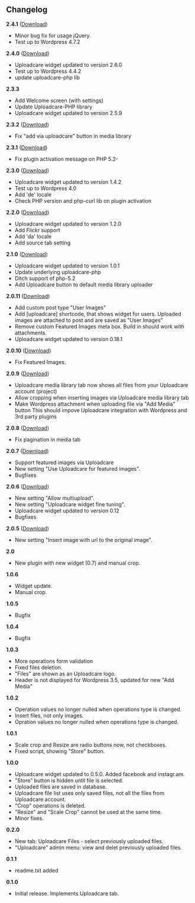 ## Changelog
**2.4.1** ([Download](http://downloads.wordpress.org/plugin/uploadcare.2.4.1.zip))
* Minor bug fix for usage jQuery.
* Test up to Wordpress 4.7.2

**2.4.0** ([Download](http://downloads.wordpress.org/plugin/uploadcare.2.4.0.zip))
* Uploadcare widget updated to version 2.6.0
* Test up to Wordpress 4.4.2
* update uploadcare-php lib

**2.3.3**
* Add Welcome screen (with settings)
* Update Uploadcare-PHP library
* Uploadcare widget updated to version 2.5.9

**2.3.2** ([Download](http://downloads.wordpress.org/plugin/uploadcare.2.3.2.zip))
* Fix "add via uploadcare" button in media library

**2.3.1** ([Download](http://downloads.wordpress.org/plugin/uploadcare.2.3.1.zip))
* Fix plugin activation message on PHP 5.2-

**2.3.0** ([Download](http://downloads.wordpress.org/plugin/uploadcare.2.3.0.zip))
* Uploadcare widget updated to version 1.4.2
* Test up to Wordpress 4.0
* Add 'de' locale
* Check PHP version and php-curl lib on plugin activation

**2.2.0** ([Download](http://downloads.wordpress.org/plugin/uploadcare.2.2.0.zip))
* Uploadcare widget updated to version 1.2.0
* Add Flickr support
* Add 'da' locale
* Add source tab setting

**2.1.0** ([Download](http://downloads.wordpress.org/plugin/uploadcare.2.1.0.zip))
* Uploadcare widget updated to version 1.0.1
* Update underlying uploadcare-php
* Ditch support of php-5.2
* Add Uploadcare button to default media library uploader

**2.0.11** ([Download](http://downloads.wordpress.org/plugin/uploadcare.2.0.11.zip))
* Add custom post type "User Images"
* Add [uploadcare] shortcode, that shows widget for users. Uploaded images are attached to post
  and are saved as "User Images"
* Remove custom Featured Images meta box. Build in should work with attachments.
* Uploadcare widget updated to version 0.18.1

**2.0.10** ([Download](http://downloads.wordpress.org/plugin/uploadcare.2.0.10.zip))
* Fix Featured Images.

**2.0.9** ([Download](http://downloads.wordpress.org/plugin/uploadcare.2.0.9.zip))
* Uploadcare media library tab now shows all files from your Uploadcare account (project)
* Allow cropping when inserting images via Uploadcare media library tab
* Make Wordpress attachment when uploading file via "Add Media" button
  This should impove Uploadcare integration with Wordpress and 3rd party plugins

**2.0.8** ([Download](http://downloads.wordpress.org/plugin/uploadcare.2.0.8.zip))
* Fix pagination in media tab

**2.0.7** ([Download](http://downloads.wordpress.org/plugin/uploadcare.2.0.7.zip))
* Support featured images via Uploadcare
* New setting "Use Uploadcare for featured images".
* Bugfixes

**2.0.6** ([Download](http://downloads.wordpress.org/plugin/uploadcare.2.0.6.zip))
* New setting "Allow multiupload".
* New setting "Uploadcare widget fine tuning".
* Uploadcare widget updated to version 0.12
* Bugfixes

**2.0.5** ([Download](http://downloads.wordpress.org/plugin/uploadcare.2.0.5.zip))
* New setting "Insert image with url to the original image".

**2.0**
* New plugin with new widget (0.7) and manual crop.

**1.0.6**
* Widget update.
* Manual crop.

**1.0.5**
* Bugfix

**1.0.4**
* Bugfix

**1.0.3**
* More operations form validation
* Fixed files deletion.
* "Files" are shown as an Uploadcare logo.
* Header is not displayed for Wordpress 3.5, updated for new "Add Media"

**1.0.2**
* Operation values no longer nulled when operations type is changed.
* Insert files, not only images.
* Opration values no longer nulled when operations type is changed.

**1.0.1**
* Scale crop and Resize are radio buttons now, not checkboxes.
* Fixed script, showing "Store" button.

**1.0.0**
* Uploadcare widget updated to 0.5.0. Added facebook and instagr.am.
* "Store" button is hidden until file is selected.
* Uploaded files are saved in database.
* Uploadcare file list uses only saved files, not all the files from Uploadcare account.
* "Crop" operations is deleted.
* "Resize" and "Scale Crop" cannot be used at the same time.
* Minor fixes.

**0.2.0**
* New tab: Uploadcare Files - select previously uploaded files.
* "Uploadcare" admin menu: view and delet previously uploaded files.

**0.1.1**
* readme.txt added

**0.1.0**
* Initial release. Implements Uploadcare tab.
